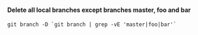 #### Delete all local branches except branches master, foo and bar
```
git branch -D `git branch | grep -vE 'master|foo|bar'`
```
